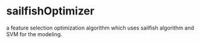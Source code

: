 # sailfishOptimizer

a feature selection optimization algorithm which uses sailfish algorithm and SVM for the modeling.
